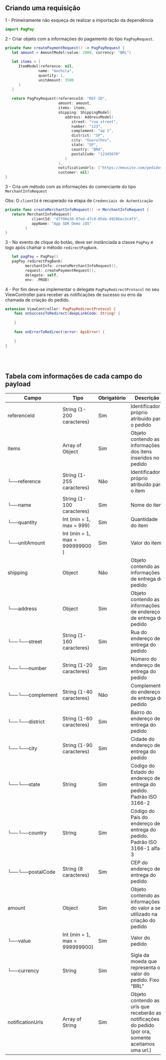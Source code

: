 ## Criando uma requisição

1 - Primeiramente não esqueça de realizar a importação da dependência

```swift
import PagPay
```

2 - Criar objeto com a informações do pagamento do tipo `PagPayRequest`.

```swift
private func createPaymentRequest() -> PagPayRequest {
   let amount = AmountModel(value: 2000, currency: "BRL")
            
   let items = [
      ItemModel(reference: nil,
               name: "mochila",
               quantity: 1,
               unitAmount: 3500
      )
   ]
   
   return PagPayRequest(referenceId: "REF-ID",
                        amount: amount,
                        items: items,
                        shipping: ShippingModel(
                           address: AddressModel(
                              street: "rua street",
                              number: "123",
                              complement: "ap 1",
                              district: "SP",
                              city: "Guarulhos",
                              state: "SP",
                              country: "BRA",
                              postalCode: "12345678"
                           )
                        ),
                        notificationUrls: ["https://meusite.com/pedidos/pagamentos"],
                        customer: nil)
}
```

3 - Cria um método com as informações do comerciante do tipo `MerchantInfoRequest`

Obs: O `clientId` é recuperado na etapa de `Credenciais de Autenticação`

```swift
private func createMerchantInfoRequest() -> MerchantInfoRequest {
   return MerchantInfoRequest(
            clientId: "d7f06e36-87ed-47c8-85de-4928bec3c4f3", 
            appName: "App SDK Demo iOS"
         )
}
```

3 - No evento de clique do botão, deve ser instânciada a classe `PagPay` e logo após chamar o método `redirectPagBank`.

```swift
   let pagPay = PagPay()
   pagPay.redirectPagBank(
         merchantInfo: createMerchantInfoRequest(), 
         request: createPaymentRequest(), 
         delegate: self, 
         env: .PROD)
```

4 - Por fim deve-se implementar o delegate `PagPayRedirectProtocol` no seu ViewController para receber as notificações de sucesso ou erro da chamada de criação do pedido.

```swift
extension ViewController: PagPayRedirectProtocol {
    func onSuccessToRedirect(deepLinkCode: String) {
        
    }
    
    func onErrorToRedirect(error: ApiError) {
        
    }
}
```
<br>
<br>

## Tabela com informações de cada campo do payload

|      Campo          |              Tipo               | Obrigatório |                                               Descrição                                               |
|---------------------|---------------------------------|-------------|-------------------------------------------------------------------------------------------------------|
|   referenceId       |    String (1-200 caracteres)    |     Sim     |                             Identificador próprio atribuído para o pedido                             |
|   items             |    Array of Object              |     Sim     |                      Objeto contendo as informações dos itens inseridos no pedido                     |
|   └──reference      |    String (1-255 caracteres)    |     Não     |                             Identificador próprio atribuído para o item                               |
|   └──name           |    String (1-100  caracteres)   |     Sim     |                                             Nome do item                                              |
|   └──quantity       |    Int (min = 1, max = 999)     |     Sim     |                                          Quantidade do item                                           |
|   └──unitAmount     | Int (min = 1, max = 999999900 ) |     Sim     |                                             Valor do item                                             |
|   shipping          |             Object              |     Não     |                         Objeto contendo as informações de entrega do pedido                           |
|    └──address       |             Object              |     Sim     |                    Objeto contendo as informações de endereço de entrega do pedido                    |
|    └──└──street     |    String (1-160 caracteres)    |     Sim     |                                 Rua do endereço de entrega do pedido                                  |
|    └──└──number     |    String (1-20 caracteres)     |     Sim     |                                Número do endereço de entrega do pedido                                |
|    └──└──complement |    String (1-40 caracteres)     |     Não     |                             Complemento do endereço de entrega do pedido                              |
|    └──└──district   |    String (1-60 caracteres)     |     Sim     |                                Bairro do endereço de entrega do pedido                                |
|    └──└──city       |    String (1-90 caracteres)     |     Sim     |                                Cidade do endereço de entrega do pedido                                |
|    └──└──state      |             String              |     Sim     |                 Código do Estado do endereço de entrega do pedido. Padrão ISO 3166-2                  |
|    └──└──country    |             String              |     Sim     |               Código do País do endereço de entrega do pedido. Padrão ISO 3166-1 alfa-3               |
|    └──└──postalCode |      String (8 caracteres)      |     Sim     |                                 CEP do endereço de entrega do pedido                                  |
|    amount           |             Object              |     Sim     |             Objeto contendo as informações do valor a ser utilizado na criação do pedido              |
|     └──value        | Int (min = 1, max = 999999900)  |     Sim     |                                            Valor do pedido                                            |
|     └──currency     |             String              |     Sim     |                      Sigla da moeda que representa o valor do pedido. Fixo "BRL"                      |
|    notificationUrls |         Array of String         |     Sim     | Objeto contendo as urls que receberão as notificações do pedido (por ora, somente aceitamos uma url.) |